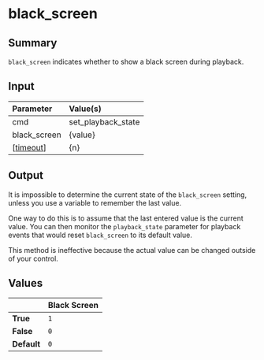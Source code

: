 # black\_screen #
## Summary ##

`black_screen` indicates whether to show a black screen during playback.


## Input ##

| **Parameter**  | **Value(s)**         |
|:---------------|:---------------------|
| cmd            | set\_playback\_state |
| black\_screen  | {value}              |
| [[timeout](timeout.md)]  | {n}                  |

## Output ##

It is impossible to determine the current state of the `black_screen` setting, unless you use a variable to remember the last value.

One way to do this is to assume that the last entered value is the current value. You can then monitor the `playback_state` parameter for playback events that would reset `black_screen` to its default value.

This method is ineffective because the actual value can be changed outside of your control.

## Values ##

|           | **Black Screen** |
|:----------|:-----------------|
| **True**    | `1`              |
| **False**   | `0`              |
| **Default** | `0`              |
